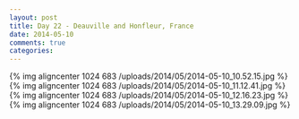 ```yaml
---
layout: post
title: Day 22 - Deauville and Honfleur, France
date: 2014-05-10
comments: true
categories: 
---
```

{% img aligncenter 1024 683 /uploads/2014/05/2014-05-10_10.52.15.jpg %}
{% img aligncenter 1024 683 /uploads/2014/05/2014-05-10_11.12.41.jpg %}
{% img aligncenter 1024 683 /uploads/2014/05/2014-05-10_12.16.23.jpg %}
{% img aligncenter 1024 683 /uploads/2014/05/2014-05-10_13.29.09.jpg %}
